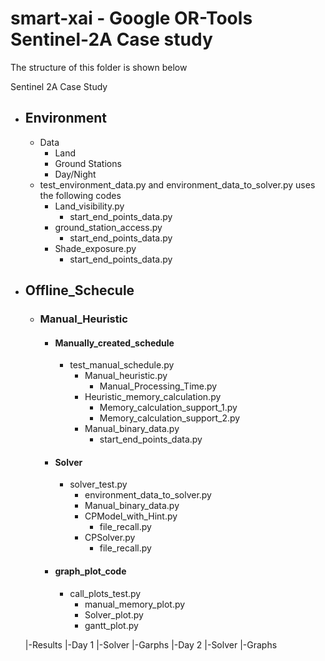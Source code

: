 # smart-xai - Google OR-Tools Sentinel-2A Case study

The structure of this folder is shown below<br/>

Sentinel 2A Case Study<br/>

 - ## Environment
      - Data
          - Land
          - Ground Stations
          - Day/Night
      - test_environment_data.py and environment_data_to_solver.py uses the following codes
          - Land_visibility.py
              - start_end_points_data.py
          - ground_station_access.py
              - start_end_points_data.py
          - Shade_exposure.py
             - start_end_points_data.py

 - ## Offline_Schecule
      - ### Manual_Heuristic
          - #### Manually_created_schedule
               - test_manual_schedule.py 
                    - Manual_heuristic.py
                        - Manual_Processing_Time.py
                    - Heuristic_memory_calculation.py
                         - Memory_calculation_support_1.py
                         - Memory_calculation_support_2.py
                    - Manual_binary_data.py
                         - start_end_points_data.py
        
           - #### Solver
             - solver_test.py
                - environment_data_to_solver.py
                - Manual_binary_data.py
                - CPModel_with_Hint.py
                   - file_recall.py
                - CPSolver.py
                   - file_recall.py
          
           - #### graph_plot_code
               - call_plots_test.py
                   - manual_memory_plot.py
                   - Solver_plot.py
                   - gantt_plot.py
     
     |-Results
          |-Day 1
              |-Solver
              |-Garphs
          |-Day 2
              |-Solver
              |-Graphs
